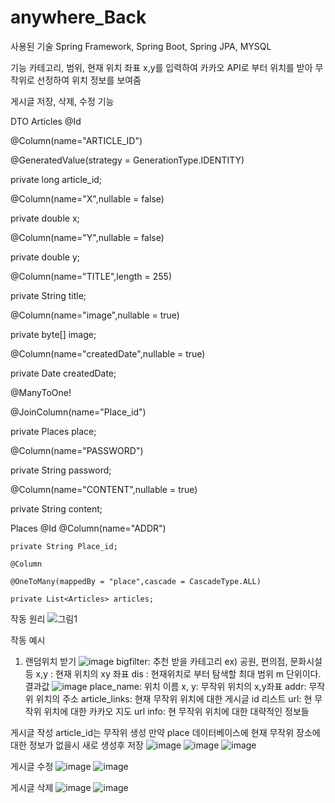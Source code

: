# anywhere_Back
사용된 기술
Spring Framework, Spring Boot, Spring JPA, MYSQL

기능
카테고리, 범위, 현재 위치 좌표 x,y를 입력하여 카카오 API로 부터 
위치를 받아 무작위로 선정하여 위치 정보를 보여줌

게시글 저장, 삭제, 수정 기능

DTO
Articles
 @Id
 
  @Column(name="ARTICLE_ID")
  
  @GeneratedValue(strategy = GenerationType.IDENTITY)
  
  private long article_id;
  
  @Column(name="X",nullable = false)
  
  private double x;
  
  @Column(name="Y",nullable = false)
  
  private double y;
  
  @Column(name="TITLE",length = 255)
  
  private String title;
  
  @Column(name="image",nullable = true)
  
  private byte[] image;
  
  @Column(name="createdDate",nullable = true)
  
  private Date createdDate;
  
  @ManyToOne!

  @JoinColumn(name="Place_id")
  
  private Places place;
  
  @Column(name="PASSWORD")
  
  private String password;
  
  @Column(name="CONTENT",nullable = true)
  
  private String content;
 
Places
   @Id
    @Column(name="ADDR")
    
    private String Place_id;
    
    @Column
    
    @OneToMany(mappedBy = "place",cascade = CascadeType.ALL)
    
    private List<Articles> articles;
    
 
작동 원리
![그림1](https://user-images.githubusercontent.com/70366061/194986472-c8737be7-69a4-4c8f-acce-a1f37341163e.png)

작동 예시
1. 랜덤위치 받기
![image](https://user-images.githubusercontent.com/70366061/194987182-e6362b1d-c51a-4d38-834a-70ec04f3614d.png)
bigfilter: 추천 받을 카테고리 ex) 공원, 편의점, 문화시설 등
x,y : 현재 위치의 xy 좌표
dis : 현재위치로 부터 탐색할 최대 범위 m 단위이다.
결과값
![image](https://user-images.githubusercontent.com/70366061/194988258-bad4868b-6222-463d-8ce7-fe9cb5589c1b.png)
place_name: 위치 이름
x, y: 무작위 위치의 x,y좌표
addr: 무작위 위치의 주소
article_links: 현재 무작위 위치에 대한 게시글 id 리스트
url: 현 무작위 위치에 대한 카카오 지도 url
info: 현 무작위 위치에 대한 대략적인 정보들

게시글 작성
article_id는 무작위 생성
만약 place 데이터베이스에 현재 무작위 장소에 대한 정보가 없을시 새로 생성후 저장
![image](https://user-images.githubusercontent.com/70366061/194988749-6dba512c-0936-419e-8b05-4db5e24b84ca.png)
![image](https://user-images.githubusercontent.com/70366061/194989248-a8591b8d-b773-4f6f-ab19-405d11ba2df9.png)
![image](https://user-images.githubusercontent.com/70366061/194989445-adc72b1a-945d-4304-8ce1-6749df459858.png)

게시글 수정
![image](https://user-images.githubusercontent.com/70366061/194989580-e33b5622-0022-40fd-93ee-ad88ed5084ff.png)
![image](https://user-images.githubusercontent.com/70366061/194989655-799ce8d6-04a8-41b0-9ef1-f00cd45b070c.png)

게시글 삭제
![image](https://user-images.githubusercontent.com/70366061/194989840-620eefce-87f9-4b07-b917-ffe3f9bf185a.png)
![image](https://user-images.githubusercontent.com/70366061/194989922-b17cff17-9431-44cb-8fce-492d2bcab9da.png)

